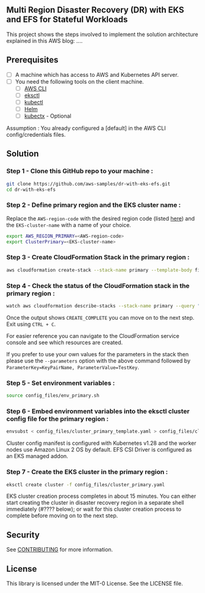 ## Multi Region Disaster Recovery (DR) with EKS and EFS for Stateful Workloads

This project shows the steps involved to implement the solution architecture explained in this AWS blog: ....

## Prerequisites

- [ ] A machine which has access to AWS and Kubernetes API server.
- [ ] You need the following tools on the client machine.
	- [ ] [AWS CLI](https://docs.aws.amazon.com/cli/latest/userguide/cli-chap-install.html)
   	- [ ] [eksctl](https://eksctl.io/installation/)
  	- [ ] [kubectl](https://docs.aws.amazon.com/eks/latest/userguide/install-kubectl.html)
  	- [ ] [Helm](https://helm.sh/docs/intro/install/)
  	- [ ] [kubectx](https://github.com/ahmetb/kubectx) - Optional
     
Assumption : You already configured a [default] in the AWS CLI config/credentials files.

## Solution

### Step 1 - Clone this GitHub repo to your machine :

```bash
git clone https://github.com/aws-samples/dr-with-eks-efs.git
cd dr-with-eks-efs
```
### Step 2 - Define primary region and the EKS cluster name :

Replace the `AWS-region-code` with the desired region code (listed [here](https://docs.aws.amazon.com/AWSEC2/latest/UserGuide/using-regions-availability-zones.html#concepts-available-regions)) and the `EKS-cluster-name` with a name of your choice.

```bash
export AWS_REGION_PRIMARY=<AWS-region-code>
export ClusterPrimary=<EKS-cluster-name>
```

### Step 3 - Create CloudFormation Stack in the primary region : 

```bash
aws cloudformation create-stack --stack-name primary --template-body file://config-files/primary_region_cfn.yml --region $AWS_REGION_PRIMARY
```

### Step 4 - Check the status of the CloudFormation stack in the primary region :

```bash
watch aws cloudformation describe-stacks --stack-name primary --query "Stacks[0].StackStatus" --output text --region $AWS_REGION_PRIMARY
```

Once the output shows `CREATE_COMPLETE` you can move on to the next step. Exit using `CTRL + C`. 

For easier reference you can navigate to the CloudFormation service console and see which resources are created. 

If you prefer to use your own values for the parameters in the stack then please use the `--parameters` option with the above command followed by `ParameterKey=KeyPairName, ParameterValue=TestKey`.

### Step 5 - Set environment variables :

```bash
source config_files/env_primary.sh
```

### Step 6 - Embed environment variables into the eksctl cluster config file for the primary region :

```bash
envsubst < config_files/cluster_primary_template.yaml > config_files/cluster_primary.yaml
```

Cluster config manifest is configured with Kubernetes v1.28 and the worker nodes use Amazon Linux 2 OS by default. EFS CSI Driver is configured as an EKS managed addon.

### Step 7 - Create the EKS cluster in the primary region : 

```bash
eksctl create cluster -f config_files/cluster_primary.yaml
```

EKS cluster creation process completes in about 15 minutes. You can either start creating the cluster in disaster recovery region in a separate shell immediately (#???? below); or wait for this cluster creation process to complete before moving on to the next step.

## Security

See [CONTRIBUTING](CONTRIBUTING.md#security-issue-notifications) for more information.

## License

This library is licensed under the MIT-0 License. See the LICENSE file.

